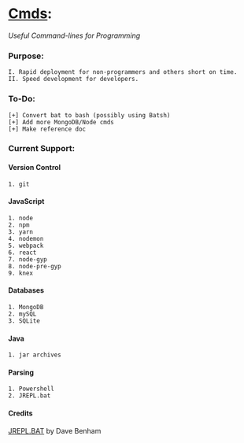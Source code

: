 # [Cmds](https://github.com/Sondro/Cmds): 
_Useful Command-lines for Programming_

### Purpose:
```
I. Rapid deployment for non-programmers and others short on time.
II. Speed development for developers.
```
### To-Do:
```
[+] Convert bat to bash (possibly using Batsh)
[+] Add more MongoDB/Node cmds
[+] Make reference doc
```
### Current Support:

#### Version Control
```
1. git
```
#### JavaScript 
```
1. node
2. npm
3. yarn
4. nodemon
5. webpack
6. react
7. node-gyp
8. node-pre-gyp
9. knex
```
#### Databases
```
1. MongoDB
2. mySQL
3. SQLite
```
#### Java
```
1. jar archives
```
#### Parsing
```
1. Powershell
2. JREPL.bat
```
#### Credits
[JREPL.BAT](https://www.dostips.com/forum/viewtopic.php?f=3&t=6044) by Dave Benham
